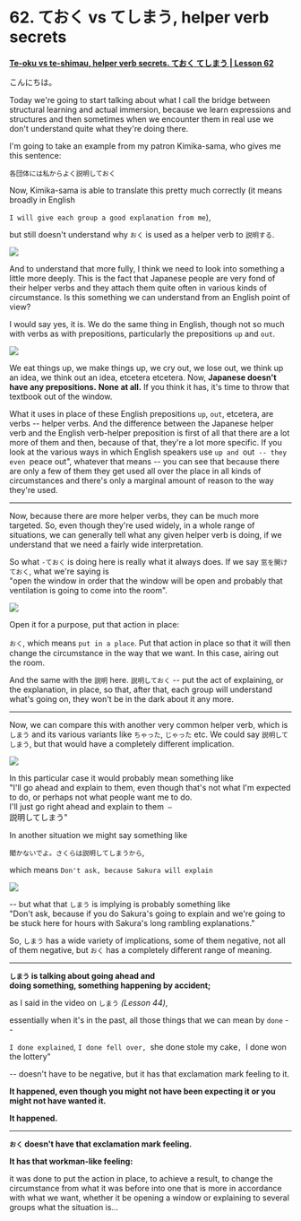 # **62. ておく vs てしまう, helper verb secrets**

[**Te-oku vs te-shimau, helper verb secrets. ておく てしまう | Lesson 62**](https://www.youtube.com/watch?v=q6vDkjv4ac0&list=PLg9uYxuZf8x_A-vcqqyOFZu06WlhnypWj&index=64&pp=iAQB)

こんにちは。

Today we're going to start talking about what I call the bridge between structural learning and actual immersion, because we learn expressions and structures and then sometimes when we encounter them in real use we don't understand quite what they're doing there.

I'm going to take an example from my patron Kimika-sama, who gives me this sentence:

<code>各団体には私からよく説明しておく</code>

Now, Kimika-sama is able to translate this pretty much correctly (it means broadly in English

<code>I will give each group a good explanation from me</code>),

but still doesn't understand why <code>おく</code> is used as a helper verb to <code>説明する</code>.

![](media/image807.webp)

And to understand that more fully, I think we need to look into something a little more deeply. This is the fact that Japanese people are very fond of their helper verbs and they attach them quite often in various kinds of circumstance. Is this something we can understand from an English point of view?

I would say yes, it is. We do the same thing in English, though not so much with verbs as with prepositions, particularly the prepositions <code>up</code> and <code>out</code>.

![](media/image536.webp)

We eat things up, we make things up, we cry out, we lose out, we think up an idea, we think out an idea, etcetera etcetera. Now, **Japanese doesn't have any prepositions.** **None at all.** If you think it has, it's time to throw that textbook out of the window.

What it uses in place of these English prepositions <code>up</code>, <code>out</code>, etcetera, are verbs -- helper verbs. And the difference between the Japanese helper verb and the English verb-helper preposition is first of all that there are a lot more of them and then, because of that, they're a lot more specific. If you look at the various ways in which English speakers use <code>up and </code>out<code> -- they even </code>peace out", whatever that means -- you can see that because there are only a few of them they get used all over the place in all kinds of circumstances and there's only a marginal amount of reason to the way they're used.

---

Now, because there are more helper verbs, they can be much more targeted. So, even though they're used widely, in a whole range of situations, we can generally tell what any given helper verb is doing, if we understand that we need a fairly wide interpretation.

So what <code>-ておく</code> is doing here is really what it always does. If we say <code>窓を開けておく</code>, what we're saying is  
"open the window in order that the window will be open and probably that ventilation is going to come into the room".

![](media/image784.webp)

Open it for a purpose, put that action in place:

<code>おく</code>, which means <code>put in a place</code>. Put that action in place so that it will then　  
change the circumstance in the way that we want. In this case, airing out the room.

And the same with the <code>説明</code> here. <code>説明しておく</code> -- put the act of explaining, or the explanation, in place, so that, after that, each group will understand what's going on, they won't be in the dark about it any more.

---

Now, we can compare this with another very common helper verb, which is <code>しまう</code> and its various variants like <code>ちゃった</code>, <code>じゃった</code> etc. We could say <code>説明してしまう</code>, but that would have a completely different implication.

![](media/image613.webp)

In this particular case it would probably mean something like  
"I'll go ahead and explain to them, even though that's not what I'm expected to do, or perhaps not what people want me to do.  
I'll just go right ahead and explain to them<code> – </code>説明してしまう"

In another situation we might say something like

<code>聞かないでよ。さくらは説明してしまうから</code>,

which means <code>Don't ask, because Sakura will explain</code>

![](media/image688.webp)

-- but what that <code>しまう</code> is implying is probably something like  
"Don't ask, because if you do Sakura's going to explain and we're going to be stuck here for hours with Sakura's long rambling explanations."

So, <code>しまう</code> has a wide variety of implications, some of them negative, not all of them negative, but <code>おく</code> has a completely different range of meaning.

---

**<code>しまう</code> is talking about going ahead and  
doing something, something happening by accident;**

as I said in the video on <code>しまう</code> *(Lesson 44)*,

essentially when it's in the past, all those things that we can mean by <code>done</code> --

<code>I done explained</code>, <code>I done fell over, </code>she done stole my cake<code>, </code>I done won the lottery"

-- doesn't have to be negative, but it has that exclamation mark feeling to it.

**It happened, even though you might not have been expecting it or you might not have wanted it.**

**It happened.**

---

**<code>おく</code> doesn't have that exclamation mark feeling.**

**It has that workman-like feeling:**

it was done to put the action in place, to achieve a result, to change the circumstance from what it was before into one that is more in accordance with what we want, whether it be opening a window or explaining to several groups what the situation is…
